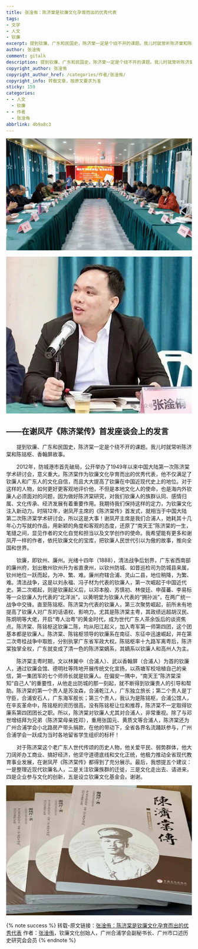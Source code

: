 ```yaml
---
title: 张淦侑：陈济棠是钦廉文化孕育而出的优秀代表
tags:
- 文学
- 人文
- 钦廉
excerpt: 提到钦廉、广东和民国史，陈济棠一定是个绕不开的课题。我儿时就常听陈济棠和陈铭枢、香翰屏故事。
author: 张淦侑
comment: gitalk
description: 提到钦廉、广东和民国史，陈济棠一定是个绕不开的课题。我儿时就常听陈济棠和陈铭枢、香翰屏故事。
copyright_author: 张淦侑
copyright_author_href: /categories/作者/张淦侑/
copyright_info: 转载文章，按原文要求为准
sticky: 159
categories:
- - 人文
  - 钦廉
- - 作者
  - 张淦侑
abbrlink: 4b9a8c3
---
```


![](/img/img/20241218140354.jpg)

![](/img/img/钦廉29.jpeg)

## ——在谢凤芹《陈济棠传》首发座谈会上的发言

&emsp;&emsp;提到钦廉、广东和民国史，陈济棠一定是个绕不开的课题。我儿时就常听陈济棠和陈铭枢、香翰屏故事。

&emsp;&emsp;2012年，防城港市首先破局，公开举办了1949年以来中国大陆第一次陈济棠学术研讨会，意义重大。陈济棠作为钦廉文化孕育而出的优秀代表，他不仅满足了钦廉人和广东人的文化自信，而且大大提高了钦廉在中国近现代史上的地位。对于这样的人物，如何更好更客观地评价他，不但是本地文化人的使命，也是海内外钦廉人必须面对的问题，因为做好陈济棠研究，对我们钦廉人的族群认同、感情归属、文化传承、经济发展有着重要作用。我期待我们保持这样的定力，为钦廉文化注入新动力。时隔12年，谢凤芹主席的《陈济棠传》首发式，就相当于中国大陆第二次陈济棠学术研讨会，所以这是大事！谢凤芹主席是我们合浦人，她耗其十几年心力写就的作品，用新颖的角度和客观的态度，还原了“南天王”陈济棠的一生，笔缝之间，显见作者的文化自觉和担当以及文学创作的使命。我希望能有更多和谢凤芹一样的作者，依托钦廉文化的宝库，把钦廉人民世代引以为傲的故事，推向全国和世界。

&emsp;&emsp;钦廉，即钦州、廉州。光绪十四年（1888），清法战争后划界，广东省西南部的廉州府，划出散州钦州升为省直隶州，以钦州防城、如昔巡检司为防城县来属，钦州地位一跃而起，为冲、繁、难。廉州府辖合浦、灵山二县，地位稍降，为繁、难。清法战争，这是以刘永福、冯子材为代表的钦廉人，第一次崛起于中国近代史。第二次崛起，则是钦廉起义后，以邓本殷、苏慎初、林俊廷、申葆蕃、李易标等一众钦廉人为代表的“北洋派”，以黄明堂为钦廉人代表的“拥孙派”，在两广统一战争中交锋。直至陈铭枢、陈济棠为代表的钦廉人，第三次聚势崛起，前所未有地提高了钦廉人对广东的话语权、影响力。尤其是陈济棠主粤，其政绩远超胡汉民、陈炯明等大佬，开启“粤人治粤”的黄金时代，成为世代广东人茶余饭后的谈资焦点。陈济棠、陈铭枢这钦廉二陈，均从阳江起义，加入粤军第一师第四团，这个团基本都是钦廉人。陈济棠、陈铭枢领导的钦廉系在南征、东征中迅速崛起，并在第二次粤桂战争中取胜，分别执掌广东省军政大权。陈铭枢率十九路军离粤后，陈济棠独掌全权，广东就变成了清一色的陈济棠嫡系，其嫡系以钦廉人和高州人为主。

&emsp;&emsp;陈济棠主粤时期，文以林翼中（合浦人）、武以香翰屏（合浦人）为首的钦廉人，通过钦廉会馆、德明社等阵地开展传统文化宣扬，以燕塘军校培植自己的亲信，第一集团军的七个师师长就是钦廉人。在偏安一隅中，“南天王”陈济棠深知“自己人”的重要性，从他走出防城的那一刻起，就不断得到钦廉贵人的引导和帮助。陈济棠的第一个贵人是苏汝森，合浦乾江人，广东独立旅长；第二个贵人是丁守臣，合浦安石人，广东海军舰长；第三个贵人，我认为是陈铭枢，合浦公馆人，在辛亥革命中，陈铭枢的资历很高，没有陈铭枢让位和推荐，陈济棠不一定取得钦廉系第四团团长之职。所以，陈济棠对钦廉人尤其对合浦人，非常重视。除了与邓世增结拜为兄弟（陈济棠母亲姓邓），重用张国元、黄质文等合浦人，陈济棠还为广州合浦学会小北路房产带头捐款，在他的带动下，全省各界名流踊跃参与，广州合浦学会一跃成为当时各地留省学生组织的标杆！

&emsp;&emsp;对于陈济棠这个老广东人世代传颂的历史人物，他关爱平民、弱势群体，他大刀阔斧办工商业、搞好经济，他坚守道德底线和文化正统，他极力推动全省现代教育事业发展，在谢凤芹《陈济棠传》都得到了充分展示。最后，我想提五个建议：一是整理近现代钦廉名人，二是关注钦廉族群的迁徙，三是文化走出去、请进来，四是企业参与文化的创新，五是设立钦廉文化基金会。谢谢。

![](/img/img/20241218140655.jpg)

{% note success %}
转载-原文链接：[张淦侑：陈济棠是钦廉文化孕育而出的优秀代表](https://mp.weixin.qq.com/s/SMwtyGRX57e75Nu2bFlXvw)
作者：[张淦侑](https://yesandnoandperhaps.cn/categories/%E4%BD%9C%E8%80%85/%E5%BC%A0%E6%B7%A6%E4%BE%91/)，钦廉文化创始人，广州合浦学会副秘书长、广州市口述历史研究会会员
{% endnote %}